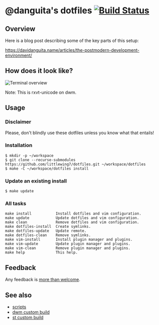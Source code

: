# @danguita's dotfiles [![Build Status](https://travis-ci.org/danguita/dotfiles.svg?branch=master)](https://travis-ci.org/danguita/dotfiles)

## Overview

Here is a blog post describing some of the key parts of this setup:

https://davidanguita.name/articles/the-postmodern-development-environment/

## How does it look like?

![Terminal overview](screenshots/terminal-overview.png)

Note: This is rxvt-unicode on dwm.

## Usage

### Disclaimer

Please, don't blindly use these dotfiles unless you know what that
entails!

### Installation

```
$ mkdir -p ~/workspace
$ git clone --recurse-submodules https://github.com/littlewing7/dotfiles.git ~/workspace/dotfiles
$ make -C ~/workspace/dotfiles install
```

### Update an existing install

```
$ make update
```

### All tasks

```
make install           Install dotfiles and vim configuration.
make update            Update dotfiles and vim configuration.
make clean             Remove dotfiles and vim configuration.
make dotfiles-install  Create symlinks.
make dotfiles-update   Update remote.
make dotfiles-clean    Remove symlinks.
make vim-install       Install plugin manager and plugins.
make vim-update        Update plugin manager and plugins.
make vim-clean         Remove plugin manager and plugins.
make help              This help.
```

## Feedback

Any feedback is [more than welcome](https://github.com/danguita/dotfiles/issues).

## See also

- [scripts](http://github.com/danguita/scripts)
- [dwm custom build](http://github.com/danguita/dwm)
- [st custom build](http://github.com/danguita/st)
